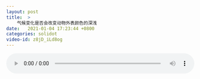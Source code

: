 ```yaml
---
layout: post
title:  >
    气候变化是否会改变动物外表颜色的深浅
date:   2021-01-04 17:23:44 +0800
categories: solidot
video-id: z8jD_iLd8og
---
```


<audio src="/assets/e05f2bcfecb4523816e116b53ed5fb72.mp3" style="width: 100%;" controls></audio>

